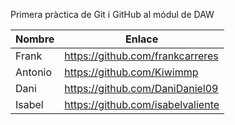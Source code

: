 Primera pràctica de Git i GitHub al módul de DAW


| Nombre    | Enlace                               |
| --------- | ------------------------------------ |
| Frank     | https://github.com/frankcarreres     |
| Antonio   | https://github.com/Kiwimmp           |
| Dani      | https://github.com/DaniDaniel09      |
| Isabel    | https://github.com/isabelvaliente    |